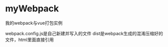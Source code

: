 # myWebpack
 我的webpack与vue打包实例

webpack.config.js是自己新建并写入的文件
dist是webpack生成的混淆压缩好的文件，html里面直接引用







